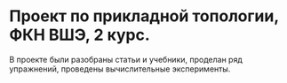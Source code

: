 # Проект по прикладной топологии, ФКН ВШЭ, 2 курс.

В проекте были разобраны статьи и учебники, проделан ряд упражнений, проведены вычислительные эксперименты.
